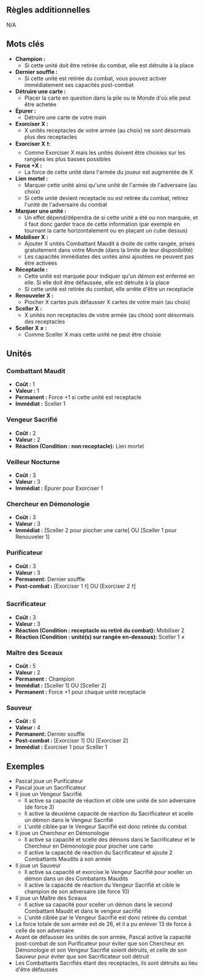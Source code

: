 
## Règles additionnelles

N/A

## Mots clés

- **Champion :**
  * Si cette unité doit être retirée du combat,
    elle est détruite à la place
- **Dernier souffle :**
  * Si cette unité est retirée du combat,
    vous pouvez activer immédiatement ses capacités post-combat
- **Détruire une carte :**
  * Placer la carte en question dans la pile ou le Monde
    d'où elle peut être achetée
- **Épurer :**
  * Détruire une carte de votre main
- **Exorciser X :**
  * X unités receptacles de votre armée (au choix)
    ne sont désormais plus des receptacles
- **Exorciser X 🠕:**
  * Comme Exorciser X mais les unités doivent être choisies
    sur les rangées les plus basses possibles
- **Force +X :**
  * La force de cette unité dans l'armée du joueur
    est augmentée de X
- **Lien mortel :**
  * Marquer cette unité ainsi qu'une unité de l'armée de
    l'adversaire (au choix)
  * Si cette unité devient receptacle ou est retirée du combat,
    retirez l'unité de l'adversaire du combat
- **Marquer une unité :**
  * Un effet dépend/dépendra de si cette unité a été ou non
    marquée, et il faut donc garder trace de cette information
    (par exemple en tournant la carte horizontalement
    ou en plaçant un cube dessus)
- **Mobiliser X :**
  * Ajouter X unités Combattant Maudit à droite de cette rangée,
    prises gratuitement dans votre Monde
    (dans la limite de leur disponibilité)
  * Les capacités immédiates des unités ainsi ajoutées
    ne peuvent pas être activées
- **Réceptacle :**
  * Cette unité est marquée pour indiquer qu'un démon
    est enfermé en elle. Si elle doit être défaussée,
    elle est détruite à la place
  * Si cette unité est retirée du combat, elle arrête
    d'être un receptacle
- **Renouveler X :**
  * Piocher X cartes puis défausser X cartes de votre main
    (au choix)
- **Sceller X :**
  * X unités non receptacles de votre armée (au choix)
    sont désormais des receptacles
- **Sceller X ≠  :**
  * Comme Sceller X mais cette unité ne peut être choisie



## Unités

### Combattant Maudit
- **Coût :** 1
- **Valeur :** 1
- **Permanent :** Force +1 si cette unité est receptacle
- **Immédiat :** Sceller 1


### Vengeur Sacrifié
- **Coût :** 2
- **Valeur :** 2
- **Réaction (Condition : non receptacle):**
  Lien mortel


### Veilleur Nocturne
- **Coût :** 3
- **Valeur :** 3
- **Immédiat :** Épurer pour Exorciser 1


### Chercheur en Démonologie
- **Coût :** 3
- **Valeur :** 3
- **Immédiat :** [Sceller 2 pour piocher une carte] OU [Sceller 1 pour Renouveler 1]


### Purificateur
- **Coût :** 3
- **Valeur :** 3
- **Permanent:** Dernier souffle
- **Post-combat :** [Exorciser 1 🠕] OU [Exorciser 2 🠕]


### Sacrificateur
- **Coût :** 3
- **Valeur :** 3
- **Réaction (Condition : receptacle ou retiré du combat):** Mobiliser 2
- **Réaction (Condition : unité(s) sur rangée en-dessous):** Sceller 1 ≠


### Maître des Sceaux
- **Coût :** 5
- **Valeur :** 2
- **Permanent :** Champion
- **Immédiat :** [Sceller 1] OU [Sceller 2]
- **Permanent :** Force +1 pour chaque unité receptacle


### Sauveur
- **Coût :** 6
- **Valeur :** 4
- **Permanent:** Dernier souffle
- **Post-combat :** [Exorciser 1] OU [Exorciser 2]
- **Immédiat :** Exorciser 1 pour Sceller 1

## Exemples

- Pascal joue un Purificateur
- Pascal joue un Sacrificateur
- Il joue un Vengeur Sacrifié
  * Il active sa capacité de réaction et cible une unité de son adversaire (de force 3)
  * Il active la deuxième capacité de réaction du Sacrificateur et scelle un démon
    dans le Vengeur Sacrifié
  * L'unité ciblée par le Vengeur Sacrifié est donc retirée du combat
- Il joue un Chercheur en Démonologie
  * Il active sa capacité et scelle des démons dans le Sacrificateur
    et le Chercheur en Démonologie pour piocher une carte
  * Il active la capacité de réaction du Sacrificateur et ajoute
    2 Combattants Maudits à son armée
- Il joue un Sauveur
  * Il active sa capacité et exorcise le Vengeur Sacrifié pour sceller un démon
    dans un des Combatants Maudits
  * Il active la capacité de réaction du Vengeur Sacrifié et cible le champion
    de son adversaire (de force 10)
- Il joue un Maître des Sceaux
  * Il active sa capacité pour sceller un démon dans le second Combattant Maudit
    et dans le vengeur sacrifié
  * L'unité ciblée par le Vengeur Sacrifié est donc retirée du combat
- La force totale de son armée est de 26, et il a pu enlever 13
  de force à celle de son adversaire
- Avant de défausser les unités de son armée,
  Pascal active la capacité post-combat de son Purificateur
  pour éviter que son Chercheur en Démonologie et son Vengeur Sacrifié soient détruits,
  et celle de son Sauveur pour éviter que son Sacrificateur soit détruit
- Les Combattants Sacrifiés étant des receptacles, ils sont détruits au lieu d'être défaussés
